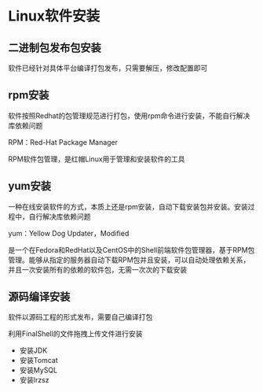 # Linux软件安装



## 二进制包发布包安装

软件已经针对具体平台编译打包发布，只需要解压，修改配置即可



## rpm安装

软件按照Redhat的包管理规范进行打包，使用rpm命令进行安装，不能自行解决库依赖问题

RPM：Red-Hat Package Manager

RPM软件包管理，是红帽Linux用于管理和安装软件的工具



## yum安装

一种在线安装软件的方式，本质上还是rpm安装，自动下载安装包并安装。安装过程中，自行解决库依赖问题

yum：Yellow Dog Updater，Modified

是一个在Fedora和RedHat以及CentOS中的Shell前端软件包管理器，基于RPM包管理。能够从指定的服务器自动下载RPM包并且安装，可以自动处理依赖关系，并且一次安装所有的依赖的软件包，无需一次次的下载安装



## 源码编译安装

软件以源码工程的形式发布，需要自己编译打包



利用FinalShell的文件拖拽上传文件进行安装

* 安装JDK
* 安装Tomcat
* 安装MySQL
* 安装lrzsz



